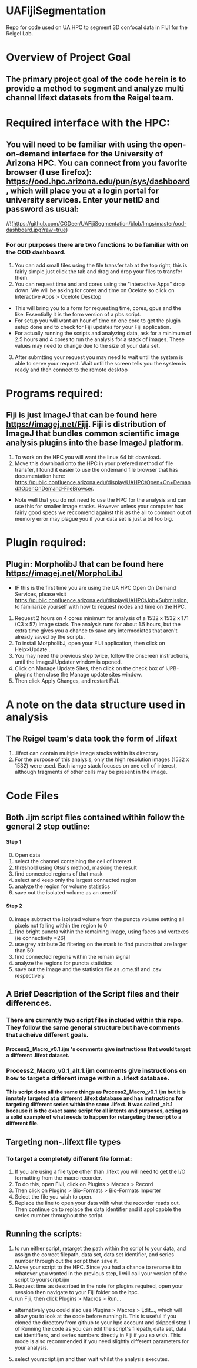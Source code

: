 # UAFijiSegmentation
Repo for code used on UA HPC to segment 3D confocal data in FIJI for the Reigel Lab. 

# Overview of Project Goal
## The primary project goal of the code herein is to provide a method to segment and analyze multi channel lifext datasets from the Reigel team.  

# Required interface with the HPC:
## You will need to be familiar with using the open-on-demand interface for the University of Arizona HPC.  You can connect from you favorite browser (I use firefox): https://ood.hpc.arizona.edu/pun/sys/dashboard, which will place you at a login portal for university services.  Enter your netID and password as usual:
//!(https://github.com/CGDeer/UAFijiSegmentation/blob/Imgs/master/ood-dashboard.jpg?raw=true)
### For our purposes there are two functions to be familiar with on the OOD dashboard.   
1. You can add small files using the file transfer tab at the top right, this is fairly simple just click the tab and drag and drop your files to transfer them.
2. You can request time and and cores using the "Interactive Apps" drop down.  We will be asking for cores and time on Ocelote so click on Interactive Apps > Ocelote Desktop
- This will bring you to a form for requesting time, cores, gpus and the like.  Essentially it is the form version of a pbs script.  
-   For setup you will want an hour of time on one core to get the plugin setup done and to check for Fiji updates for your Fiji application. 
-   For actually running the scripts and analyzing data, ask for a minimum of 2.5 hours and 4 cores to run the analysis for a stack of images.  These values may need to change due to the size of your data set.
3. After submtting your request you may need to wait until the system is able to serve your request. Wait until the screen tells you the system is ready and then connect to the remote desktop


# Programs required:
## Fiji is just ImageJ that can be found here https://imagej.net/Fiji.  Fiji is  distribution of ImageJ that bundles common scientific image analysis plugins into the base ImageJ platform.
1. To work on the HPC you will want the linux 64 bit download.  
2. Move this download onto the HPC in your prefered method of file transfer, I found it easier to use the ondemand file browser that has documentation here: https://public.confluence.arizona.edu/display/UAHPC/Open+On+Demand#OpenOnDemand-FileBrowser.
- Note well that you do not need to use the HPC for the analysis and can use this for smaller image stacks.  However unless your computer has fairly good specs we reccomend against this as the all to common out of memory error may plague you if your data set is just a bit too big.

# Plugin required:
## Plugin: MorpholibJ that can be found here https://imagej.net/MorphoLibJ 
- IF this is the first time you are using the UA HPC Open On Demand Services, please visit https://public.confluence.arizona.edu/display/UAHPC/Job+Submission, to familiarize yourself with how to request nodes and time on the HPC.  
1. Request 2 hours on 4 cores minimum for analysis of a 1532 x 1532 x 171 (C3 x 57) image stack.  The analysis runs for about 1.5 hours, but the extra time gives you a chance to save any intermediates that aren't already saved by the scripts.
2. To install MorpholibJ, open your FIJI application, then click on Help>Update...
3. You may need the previous step twice, follow the onscreen instructions, until the ImageJ Updater window is opened.
4. Click on Manage Update Sites, then click on the check box of IJPB-plugins then close the Manage update sites window.
5. Then click Apply Changes, and restart FIJI.

# A note on the data structure used in analysis
## The Reigel team's data took the form of .lifext 
1.  .lifext can contain multiple image stacks within its directory
2.  For the purpose of this analysis, only the high resolution images (1532 x 1532) were used.  Each iamge stack focuses on one cell of interest, although fragments of other cells may be present in the image.

# Code Files

## Both .ijm script files contained within follow the general 2 step outline:
#### Step 1
0. Open data
1. select the channel containing the cell of interest
2. threshold using Otsu's method, masking the result
3. find connected regions of that mask
4. select and keep only the largest connected region
5. analyze the region for volume statistics
6. save out the isolated volume as an ome.tif
#### Step 2
0. image subtract the isolated volume from the puncta volume setting all pixels not falling within the region to 0
1. find bright puncta within the remaining image, using faces and vertexes (ie connectivity =26)
2. use grey attribute 3d filtering on the mask to find puncta that are larger than 50
3. find connected regions within the remain signal
4. analyze the regions for puncta statistics
5. save out the image and the statistics file as .ome.tif and .csv respectively

## A Brief Description of the Script files and their differences.  
### There are currently two script files included within this repo.  They follow the same general structure but have comments that acheive different goals.  
#### Process2_Macro_v0.1.ijm 's comments give instructions that would target a different .lifext dataset.  

### Process2_Macro_v0.1_alt.1.ijm comments give instructions on how to target a different image within a .lifext database.  
#### This script does all the same things as Process2_Macro_v0.1.ijm but it is innately targeted at a different .lifext database and has instructions for targeting different series within the same .lifext.  It was called _alt.1 because it is the exact same script for all intents and purposes, acting as a solid example of what needs to happen for retargeting the script to a different file.

## Targeting non-.lifext file types
### To target a completely different file format: 
1. If you are using a file type other than .lifext you will need to get the I/O formatting from the macro recorder.
2. To do this, open FIJI, click on Plugins > Macros > Record
3. Then click on Plugins > Bio-Formats > Bio-Formats Importer
4. Select the file you wish to open.
5. Replace the line to open your data with what the recorder reads out. Then continue on to replace the data identifier and if applicapble the series number throughout the script.

## Running the scripts:
1. to run either script, retarget the path within the script to your data, and assign the correct filepath, data set, data set identifier, and series number through out the script then save it.  
2. Move your script to the HPC. Since you had a chance to rename it to whatever you wanted in the previous step, I will call your version of the script to yourscript.ijm
3. Request time as described in the note for plugins required, open your session then navigate to your Fiji folder on the hpc.
4. run Fiji, then click Plugins > Macros > Run...
- alternatively you could also use Plugins > Macros > Edit..., which will allow you to look at the code before running it.  This is useful if you cloned the directory from github to your hpc account and skipped step 1 of Running the code as you can edit the script's filepath, data set, data set identifiers, and series numbers directly in Fiji if you so wish.  This mode is also recommended if you need slightly different parameters for your analysis. 
5. select yourscript.ijm and then wait whilst the analysis executes.

